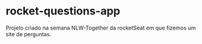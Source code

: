 # rocket-questions-app

Projeto criado na semana NLW-Together da rocketSeat em que fizemos um site de perguntas.

